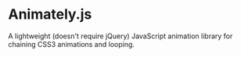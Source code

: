 Animately.js
============

A lightweight (doesn't require jQuery) JavaScript animation library for chaining CSS3 animations and looping.
